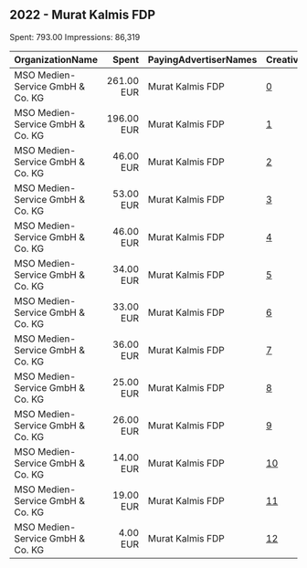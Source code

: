 ## 2022 - Murat Kalmis FDP 
Spent: 793.00
Impressions: 86,319

|OrganizationName|Spent|PayingAdvertiserNames|CreativeUrls|Impressions|Genders|AgeBrackets|CountryCodes|BillingAddresses|CandidateBallotInformation|
|:---|---:|:---|:---|---:|:---|:---|:---|:---|:---|
|MSO Medien-Service GmbH & Co. KG|261.00 EUR|Murat Kalmis FDP|[0](https://www.snap.com/political-ads/asset/ac908ee71aa7339c7cd2f61346204e306e11174d71c6e3e4a5731f8a48ec19ed?mediaType=png)|31,097||18-25|germany|DE|Murat Kalmis|
|MSO Medien-Service GmbH & Co. KG|196.00 EUR|Murat Kalmis FDP|[1](https://www.snap.com/political-ads/asset/c9f2528f56f89dd903305056f0dd1f404edccb9027ef1db676669b61399ca472?mediaType=png)|16,077||18-25|germany|DE|Murat Kalmis|
|MSO Medien-Service GmbH & Co. KG|46.00 EUR|Murat Kalmis FDP|[2](https://www.snap.com/political-ads/asset/52af89e19ed1f0e33b8c959a22bbf5bd43992e4782fa0617e0dba00da2a50d50?mediaType=mp4)|6,688||18-25|germany|DE|Murat Kalmis|
|MSO Medien-Service GmbH & Co. KG|53.00 EUR|Murat Kalmis FDP|[3](https://www.snap.com/political-ads/asset/7423282249f0e735550b6fa52bb15230bc44b90c79792aa13d6c5551d2edaf9d?mediaType=png)|6,358||18-25|germany|DE|Murat Kalmis|
|MSO Medien-Service GmbH & Co. KG|46.00 EUR|Murat Kalmis FDP|[4](https://www.snap.com/political-ads/asset/7d6b4789f0c9612a5b4139de2bba8ca230da331115bacd8a96a9cad18d09ed47?mediaType=png)|4,641||18-25|germany|DE|Murat Kalmis|
|MSO Medien-Service GmbH & Co. KG|34.00 EUR|Murat Kalmis FDP|[5](https://www.snap.com/political-ads/asset/b3a325c7a18a50b67c92e4a8b16c6fded0c215527b46f23fddfc49ed757fdb08?mediaType=mp4)|4,491||18-25|germany|DE|Murat Kalmis|
|MSO Medien-Service GmbH & Co. KG|33.00 EUR|Murat Kalmis FDP|[6](https://www.snap.com/political-ads/asset/fe4fddfd2d32f726730df5f6854e219789cb366aded22e9ba12ffd493b535b49?mediaType=png)|3,859||18-25|germany|DE|Murat Kalmis|
|MSO Medien-Service GmbH & Co. KG|36.00 EUR|Murat Kalmis FDP|[7](https://www.snap.com/political-ads/asset/2988e1ba01db7f201f47430f8303366e482fa1626f16671220a643cd4567f74c?mediaType=png)|3,748||18-25|germany|DE|Murat Kalmis|
|MSO Medien-Service GmbH & Co. KG|25.00 EUR|Murat Kalmis FDP|[8](https://www.snap.com/political-ads/asset/749f2e1da5f8bb40258b22ede1cac93784c4efbff732563ec03e423a762f952d?mediaType=png)|2,939||18-25|germany|DE|Murat Kalmis|
|MSO Medien-Service GmbH & Co. KG|26.00 EUR|Murat Kalmis FDP|[9](https://www.snap.com/political-ads/asset/4f924d555fc07c51af5325490d45591dfccf6dff545de5929cca11f33f84fa3b?mediaType=png)|2,835||18-25|germany|DE|Murat Kalmis|
|MSO Medien-Service GmbH & Co. KG|14.00 EUR|Murat Kalmis FDP|[10](https://www.snap.com/political-ads/asset/feeebde475dbd696b472cada9e0890ac1a73b4261420aa03817ef655248adc54?mediaType=png)|1,595||18-25|germany|DE|Murat Kalmis|
|MSO Medien-Service GmbH & Co. KG|19.00 EUR|Murat Kalmis FDP|[11](https://www.snap.com/political-ads/asset/734af5ecc300ec084cf4bf1145c5f5640a0b67a4e9477d274fbe4c575f72c9ae?mediaType=mp4)|1,430||18-25|germany|DE|Murat Kalmis|
|MSO Medien-Service GmbH & Co. KG|4.00 EUR|Murat Kalmis FDP|[12](https://www.snap.com/political-ads/asset/73b9619f29732249513ce25eef5677a4c166776992e292567626a5ce806cedbe?mediaType=mp4)|561||18-25|germany|DE|Murat Kalmis|
